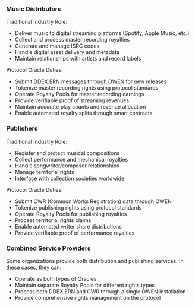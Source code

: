 ### Music Distributors

Traditional Industry Role:
- Deliver music to digital streaming platforms (Spotify, Apple Music, etc.)
- Collect and process master recording royalties
- Generate and manage ISRC codes
- Handle digital asset delivery and metadata
- Maintain relationships with artists and record labels

Protocol Oracle Duties:
- Submit DDEX.ERN messages through OWEN for new releases
- Tokenize master recording rights using protocol standards
- Operate Royalty Pools for master recording earnings
- Provide verifiable proof of streaming revenues
- Maintain accurate play counts and revenue allocation
- Enable automated royalty splits through smart contracts

### Publishers

Traditional Industry Role:
- Register and protect musical compositions
- Collect performance and mechanical royalties
- Handle songwriter/composer relationships
- Manage territorial rights
- Interface with collection societies worldwide

Protocol Oracle Duties:
- Submit CWR (Common Works Registration) data through OWEN
- Tokenize publishing rights using protocol standards
- Operate Royalty Pools for publishing royalties
- Process territorial rights claims
- Enable automated writer share distributions
- Provide verifiable proof of performance royalties

### Combined Service Providers

Some organizations provide both distribution and publishing services. In these cases, they can:
- Operate as both types of Oracles
- Maintain separate Royalty Pools for different rights types
- Process both DDEX.ERN and CWR through a single OWEN installation
- Provide comprehensive rights management on the protocol
